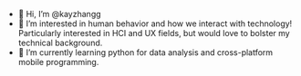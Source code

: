 - 👋 Hi, I’m @kayzhangg
- 👀 I’m interested in human behavior and how we interact with technology! Particularly interested in HCI and UX fields, but would love to bolster my technical background.
- 🌱 I’m currently learning python for data analysis and cross-platform mobile programming.


<!---
kayzhangg/kayzhangg is a ✨ special ✨ repository because its `README.md` (this file) appears on your GitHub profile.
You can click the Preview link to take a look at your changes.
--->
